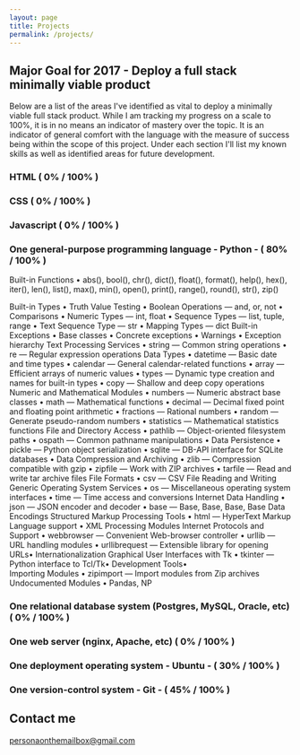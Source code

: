 ```yaml
---
layout: page
title: Projects
permalink: /projects/
---
```


## Major Goal for 2017 - Deploy a full stack minimally viable product

Below are a list of the areas I've identified as vital to deploy a minimally viable full stack product. While I am tracking my progress on a scale to 100%, it is in no means an indicator of mastery over the topic. It is an indicator of general comfort with the language with the measure of success being within the scope of this project. Under each section I'll list my known skills as well as identified areas for future development.

### HTML ( 0% / 100% )

### CSS ( 0% / 100% )

### Javascript ( 0% / 100% )

### One general-purpose programming language - Python - ( 80% / 100% )


Built-in Functions
•	abs(), bool(), chr(), dict(), float(), format(), help(), hex(), iter(), len(), list(), max(), min(), open(), print(), range(), round(), str(), zip()

Built-in Types
•	Truth Value Testing
•	Boolean Operations — and, or, not
•	Comparisons
•	Numeric Types — int, float
•	Sequence Types — list, tuple, range
•	Text Sequence Type — str
•	Mapping Types — dict
Built-in Exceptions
•	 Base classes
•	 Concrete exceptions
•	 Warnings
•	 Exception hierarchy
Text Processing Services
•	 string — Common string operations
•	 re — Regular expression operations
Data Types
•	 datetime — Basic date and time types
•	 calendar — General calendar-related functions
•	 array — Efficient arrays of numeric values
•	 types — Dynamic type creation and names for built-in types
•	 copy — Shallow and deep copy operations
Numeric and Mathematical Modules
•	 numbers — Numeric abstract base classes
•	 math — Mathematical functions
•	 decimal — Decimal fixed point and floating point arithmetic
•	 fractions — Rational numbers
•	 random — Generate pseudo-random numbers
•	 statistics — Mathematical statistics functions
File and Directory Access
•	 pathlib — Object-oriented filesystem paths
•	 ospath — Common pathname manipulations
•   Data Persistence
•	 pickle — Python object serialization
•	 sqlite — DB-API  interface for SQLite databases
•   Data Compression and Archiving
•	 zlib — Compression compatible with gzip
•	 zipfile — Work with ZIP archives
•	 tarfile — Read and write tar archive files
File Formats
•	 csv — CSV File Reading and Writing
Generic Operating System Services
•	 os — Miscellaneous operating system interfaces
•	 time — Time access and conversions
Internet Data Handling
•	 json — JSON encoder and decoder
•	 base — Base, Base, Base, Base Data Encodings
Structured Markup Processing Tools
•	 html — HyperText Markup Language support 
•	 XML Processing Modules
Internet Protocols and Support
•	 webbrowser — Convenient Web-browser controller 
•	 urllib — URL handling modules
•	 urllibrequest — Extensible library for opening URLs•   Internationalization
Graphical User Interfaces with Tk
•	 tkinter — Python interface to Tcl/Tk•   Development Tools•  
Importing Modules
•	 zipimport — Import modules from Zip archives
Undocumented Modules
•	Pandas, NP

### One relational database system (Postgres, MySQL, Oracle, etc) ( 0% / 100% )

### One web server (nginx, Apache, etc) ( 0% / 100% )

### One deployment operating system - Ubuntu - ( 30% / 100% )

### One version-control system - Git - ( 45% / 100% )


## Contact me

[personaonthemailbox@gmail.com](mailto:personaonthemailbox@gmail.com)
